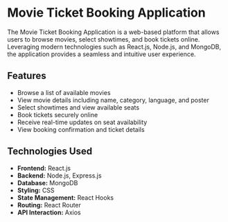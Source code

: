# Movie Ticket Booking Application

The Movie Ticket Booking Application is a web-based platform that allows users to browse movies, select showtimes, and book tickets online. Leveraging modern technologies such as React.js, Node.js, and MongoDB, the application provides a seamless and intuitive user experience.

## Features

- Browse a list of available movies
- View movie details including name, category, language, and poster
- Select showtimes and view available seats
- Book tickets securely online
- Receive real-time updates on seat availability
- View booking confirmation and ticket details

## Technologies Used

- **Frontend:** React.js
- **Backend:** Node.js, Express.js
- **Database:** MongoDB
- **Styling:** CSS
- **State Management:** React Hooks
- **Routing:** React Router
- **API Interaction:** Axios

